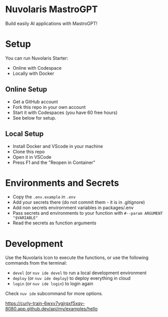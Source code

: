 # Nuvolaris MastroGPT

Build easily AI applications with MastroGPT!

# Setup

You can run Nuvolaris Starter: 
- Online with Codespace 
- Locally with Docker

## Online Setup 

- Get a GitHub account
- Fork this repo in your own account
- Start it with Codespaces (you have 60 free hours)
- See below for setup.

## Local Setup 

- Install Docker and VScode in your machine
- Clone this repo
- Open it in VSCode
- Press F1  and the "Reopen in Container"

# Environments and Secrets

- Copy the `.env.example` in `.env`
- Add your secrets there (do not commit them - it is in .gitignore)
- Add non secrets envirornment variables in packages/.env
- Pass secrets and environments to your function with `#--param ARGUMENT "$VARIABLE"`
- Read the secrets as function arguments

# Development

Use the Nuvolaris Icon to execute the functions, or use the following commands from the terminal:

- `devel` (or `nuv ide devel` to run a local development environment
- `deploy` (or `nuv ide deploy`) to deploy everything in cloud
- `login` (or `nuv ide login`) to login again

Check `nuv ide` subcommand for more options.

https://curly-train-6wxv7vgjrqxf5xqv-8080.app.github.dev/api/my/examples/hello

